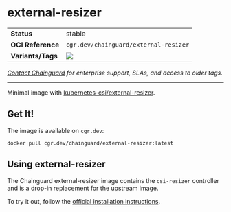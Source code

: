 <!--monopod:start-->
# external-resizer
| | |
| - | - |
| **Status** | stable |
| **OCI Reference** | `cgr.dev/chainguard/external-resizer` |
| **Variants/Tags** | ![](https://storage.googleapis.com/chainguard-images-build-outputs/summary/external-resizer.svg) |

*[Contact Chainguard](https://www.chainguard.dev/chainguard-images) for enterprise support, SLAs, and access to older tags.*

---
<!--monopod:end-->

Minimal image with [kubernetes-csi/external-resizer](https://github.com/kubernetes-csi/external-resizer).

## Get It!

The image is available on `cgr.dev`:

```
docker pull cgr.dev/chainguard/external-resizer:latest
```

## Using external-resizer

The Chainguard external-resizer image contains the `csi-resizer` controller and is a drop-in replacement for the upstream image.

To try it out, follow the [official installation
instructions](https://github.com/kubernetes-csi/external-resizer/blob/master/README.md#usage).
